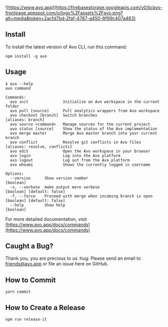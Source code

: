 ![https://www.avo.app](https://firebasestorage.googleapis.com/v0/b/avo-frontpage.appspot.com/o/logo%2Fassets%2Favo.png?alt=media&token=2acfd7bd-2faf-4787-a450-8f99c407a483)

## Install

To install the latest version of Avo CLI, run this command:

```
npm install -g avo
```

## Usage

```
$ avo --help
avo command

Commands:
  avo init               Initialize an Avo workspace in the current folder
  avo pull [source]      Pull analytics wrappers from Avo workspace
  avo checkout [branch]  Switch branches                               [aliases: branch]
  avo source <command>   Manage sources for the current project
  avo status [source]    Show the status of the Avo implementation
  avo merge master       Merge Avo master branch into your current branch
  avo conflict           Resolve git conflicts in Avo files            [aliases: resolve, conflicts]
  avo edit               Open the Avo workspace in your browser
  avo login              Log into the Avo platform
  avo logout             Log out from the Avo platform
  avo whoami             Shows the currently logged in username

Options:
  --version      Show version number                                   [boolean]
  -v, --verbose  make output more verbose                              [boolean] [default: false]
  -f, --force    Proceed with merge when incoming branch is open       [boolean] [default: false]
  --help         Show help                                             [boolean]
```

For more detailed documentation, visit [https://www.avo.app/docs/commands](https://www.avo.app/docs/commands)

## Caught a Bug?

Thank you, you are precious to us :hug: Please send an email to friends@avo.app or file an issue here on GitHub.

## How to Commit

```
yarn commit
```

## How to Create a Release

```
npm run release-it
```

